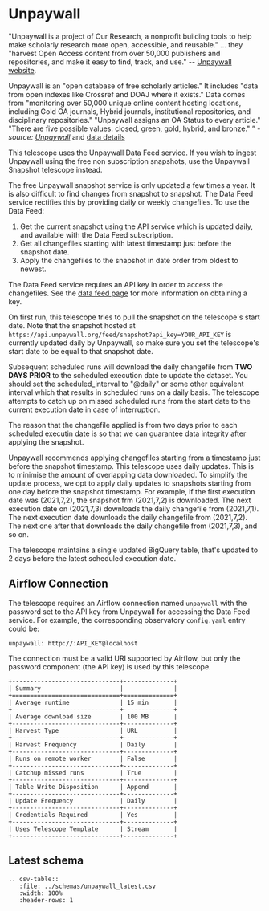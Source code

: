 # Unpaywall

"Unpaywall is a project of Our Research, a nonprofit building tools to help make scholarly
research more open, accessible, and reusable." ... they "harvest Open Access content from
over 50,000 publishers and repositories, and make it easy to find, track, and use."
-- [Unpaywall website](https://unpaywall.org/).

Unpaywall is an "open database of free scholarly articles." It includes "data from open indexes like Crossref 
and DOAJ where it exists." Data comes from "monitoring over 50,000 unique online content hosting locations, 
including Gold OA journals, Hybrid journals, institutional repositories, and disciplinary repositories." 
"Unpaywall assigns an OA Status to every article." "There are five possible values: closed, green, gold, 
hybrid, and bronze."
” _- source: [Unpaywall](https://unpaywall.org/)_ 
and [data details](https://unpaywall.org/data-format)

This telescope uses the Unpaywall Data Feed service.  If you wish to ingest Unpaywall using the free non subscription snapshots, use the Unpaywall Snapshot telescope instead.

The free Unpaywall snapshot service is only updated a few times a year.  It is also difficult to find changes
from snapshot to snapshot. The Data Feed service rectifies this by providing daily or weekly changefiles.
To use the Data Feed:
1. Get the current snapshot using the API service which is updated daily, and available with the Data Feed subscription.
2. Get all changefiles starting with latest timestamp just before the snapshot date.
3. Apply the changefiles to the snapshot in date order from oldest to newest.

The Data Feed service requires an API key in order to access the changefiles.  See the [data feed page](https://unpaywall.org/products/data-feed)
for more information on obtaining a key.  

On first run, this telescope tries to pull the snapshot on the telescope's start date.  Note that the snapshot hosted at `https://api.unpaywall.org/feed/snapshot?api_key=YOUR_API_KEY` is currently updated daily by Unpaywall, so make sure you set the telescope's start date to be equal to that snapshot date.

Subsequent scheduled runs will download the daily changefile from __TWO DAYS PRIOR__ to the scheduled execution date to update the dataset.  You should set the scheduled_interval to "@daily" or some other equivalent interval which that results in scheduled runs on a daily basis. The telescope attempts to catch up on missed scheduled runs from the start date to the current execution date in case of interruption.

The reason that the changefile applied is from two days prior to each scheduled executin date is so that we can guarantee data integrity after applying the snapshot.

Unpaywall recommends applying changefiles starting from a timestamp just before the snapshot timestamp. This telescope uses daily updates. This is to minimise the amount of overlapping data downloaded.  To simplify the update process, we opt to apply daily updates to snapshots starting from one day before the snapshot timestamp. For example, if the first execution date was (2021,7,2), the snapshot frm (2021,7,2) is downloaded.  The next execution date on (2021,7,3) downloads the daily changefile from (2021,7,1).  The next execution date downloads the daily changefile from (2021,7,2).  The next one after that downloads the daily changefile from (2021,7,3), and so on.

The telescope maintains a single updated BigQuery table, that's updated to 2 days before the latest scheduled execution date.

## Airflow Connection

The telescope requires an Airflow connection named `unpaywall` with the password set to the API key from Unpaywall for accessing the Data Feed service.  For example, the corresponding observatory `config.yaml` entry could be:

```
unpaywall: http://:API_KEY@localhost
```

The connection must be a valid URI supported by Airflow, but only the password component (the API key) is used by this telescope.

```eval_rst
+------------------------------+--------------+
| Summary                      |              |
+==============================+==============+
| Average runtime              | 15 min       |
+------------------------------+--------------+
| Average download size        | 100 MB       |
+------------------------------+--------------+
| Harvest Type                 | URL          |
+------------------------------+--------------+
| Harvest Frequency            | Daily        |
+------------------------------+--------------+
| Runs on remote worker        | False        |
+------------------------------+--------------+
| Catchup missed runs          | True         |
+------------------------------+--------------+
| Table Write Disposition      | Append       |
+------------------------------+--------------+
| Update Frequency             | Daily        |
+------------------------------+--------------+
| Credentials Required         | Yes          |
+------------------------------+--------------+
| Uses Telescope Template      | Stream       |
+------------------------------+--------------+
```

## Latest schema
``` eval_rst
.. csv-table::
   :file: ../schemas/unpaywall_latest.csv
   :width: 100%
   :header-rows: 1
```